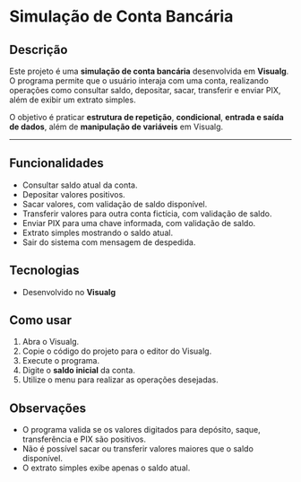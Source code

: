# Simulação de Conta Bancária

## Descrição
Este projeto é uma **simulação de conta bancária** desenvolvida em **Visualg**.  
O programa permite que o usuário interaja com uma conta, realizando operações como consultar saldo, depositar, sacar, transferir e enviar PIX, além de exibir um extrato simples.

O objetivo é praticar **estrutura de repetição**, **condicional**, **entrada e saída de dados**, além de **manipulação de variáveis** em Visualg.

---

## Funcionalidades

- Consultar saldo atual da conta.  
- Depositar valores positivos.  
- Sacar valores, com validação de saldo disponível.  
- Transferir valores para outra conta fictícia, com validação de saldo.  
- Enviar PIX para uma chave informada, com validação de saldo.  
- Extrato simples mostrando o saldo atual.  
- Sair do sistema com mensagem de despedida.  

## Tecnologias
- Desenvolvido no **Visualg**  

## Como usar

1. Abra o Visualg.  
2. Copie o código do projeto para o editor do Visualg.  
3. Execute o programa.  
4. Digite o **saldo inicial** da conta.  
5. Utilize o menu para realizar as operações desejadas.  

## Observações

- O programa valida se os valores digitados para depósito, saque, transferência e PIX são positivos.  
- Não é possível sacar ou transferir valores maiores que o saldo disponível.  
- O extrato simples exibe apenas o saldo atual.  

